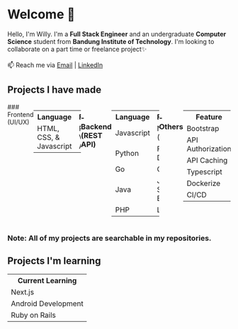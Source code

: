<style>
  div {
    display: flex;
    flex-direction: row;
    justify-content: center;
  }
</style>

# Welcome 👋 
Hello, I'm Willy. I'm a <strong>Full Stack Engineer</strong> and an undergraduate <strong>Computer Science</strong> student from <strong>Bandung Institute of Technology</strong>. I'm looking to collaborate on a part time or freelance project✨
<br><br>
📫 Reach me via <a href="mailto:13520160@std.stei.itb.ac.id">Email</a> | <a href="https://www.linkedin.com/in/willywilsen/">LinkedIn</a>

## Projects I have made
<div>
### Frontend (UI/UX)
<table>
  <tr>
    <th>Language</th>
    <th>Framework</th>
  </tr>
  <tr>
    <td>HTML, CSS, & Javascript</td>
    <td>React.js
      <br>Vue.js
      <br>Angular.js</td>
  </tr>
</table>

### - Backend (REST API)
<table>
  <tr>
    <th>Language</th>
    <th>Framework</th>
  </tr>
  <tr>
    <td>Javascript</td>
    <td>Node.js (Express)</td>
  </tr>
  <tr>
    <td>Python</td>
    <td>Flask
      <br>Django</td>
  </tr>
  <tr>
    <td>Go</td>
    <td>Go Http</td>
  </tr>
  <tr>
    <td>Java</td>
    <td>Java Spring Boot</td>
  </tr>
  <tr>
    <td>PHP</td>
    <td>Laravel</td>
  </tr>
</table>

### - Others
<table>
  <tr>
    <th>Feature</th>
  </tr>
  <tr>
    <td>Bootstrap</td>
  </tr>
  <tr>
    <td>API Authorization</td>
  </tr>
  <tr>
    <td>API Caching</td>
  </tr>
  <tr>
    <td>Typescript</td>
  </tr>
  <tr>
    <td>Dockerize</td>
  </tr>
  <tr>
    <td>CI/CD</td>
  </tr>
</table>
</div>

### Note: All of my projects are searchable in my repositories.

## Projects I'm learning
<table>
  <tr>
    <th>Current Learning</th>
  </tr>
  <tr>
    <td>Next.js</td>
  </tr>
  <tr>
    <td>Android Development</td>
  </tr>
  <tr>
    <td>Ruby on Rails</td>
  </tr>
</table>

<!---
TubesForLyfe/TubesForLyfe is a ✨ special ✨ repository because its `README.md` (this file) appears on your GitHub profile.
You can click the Preview link to take a look at your changes.
--->
